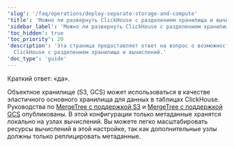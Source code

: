 ```yaml
---
'slug': '/faq/operations/deploy-separate-storage-and-compute'
'title': 'Можно ли развернуть ClickHouse с разделением хранилища и вычислений?'
'sidebar_label': 'Можно ли развернуть ClickHouse с разделением хранилища и вычислений?'
'toc_hidden': true
'toc_priority': 20
'description': 'Эта страница предоставляет ответ на вопрос о возможности развертывания
  ClickHouse с разделением хранилища и вычислений.'
'doc_type': 'guide'
---
```


Краткий ответ: «да».

Объектное хранилище (S3, GCS) может использоваться в качестве эластичного основного хранилища для данных в таблицах ClickHouse. Руководства по [MergeTree с поддержкой S3](/integrations/data-ingestion/s3/index.md) и [MergeTree с поддержкой GCS](/integrations/data-ingestion/gcs/index.md) опубликованы. В этой конфигурации только метаданные хранятся локально на узлах вычислений. Вы можете легко масштабировать ресурсы вычислений в этой настройке, так как дополнительные узлы должны только реплицировать метаданные.
